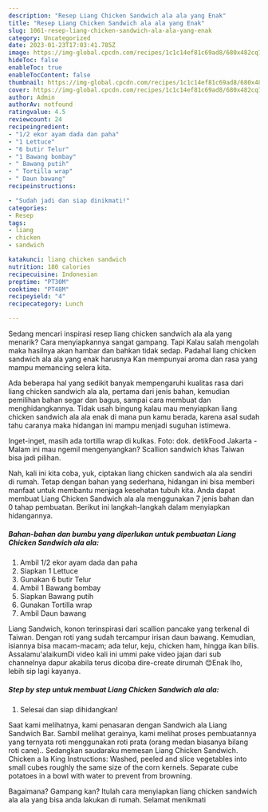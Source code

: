 ```yaml
---
description: "Resep Liang Chicken Sandwich ala ala yang Enak"
title: "Resep Liang Chicken Sandwich ala ala yang Enak"
slug: 1061-resep-liang-chicken-sandwich-ala-ala-yang-enak
category: Uncategorized
date: 2023-01-23T17:03:41.785Z
image: https://img-global.cpcdn.com/recipes/1c1c14ef81c69ad8/680x482cq70/liang-chicken-sandwich-ala-ala-foto-resep-utama.jpg
hideToc: false
enableToc: true
enableTocContent: false
thumbnail: https://img-global.cpcdn.com/recipes/1c1c14ef81c69ad8/680x482cq70/liang-chicken-sandwich-ala-ala-foto-resep-utama.jpg
cover: https://img-global.cpcdn.com/recipes/1c1c14ef81c69ad8/680x482cq70/liang-chicken-sandwich-ala-ala-foto-resep-utama.jpg
author: Admin
authorAv: notfound
ratingvalue: 4.5
reviewcount: 24
recipeingredient:
- "1/2 ekor ayam dada dan paha"
- "1 Lettuce"
- "6 butir Telur"
- "1 Bawang bombay"
- " Bawang putih"
- " Tortilla wrap"
- " Daun bawang"
recipeinstructions:

- "Sudah jadi dan siap dinikmati!"
categories:
- Resep
tags:
- liang
- chicken
- sandwich

katakunci: liang chicken sandwich 
nutrition: 180 calories
recipecuisine: Indonesian
preptime: "PT30M"
cooktime: "PT48M"
recipeyield: "4"
recipecategory: Lunch

---
```



Sedang mencari inspirasi resep liang chicken sandwich ala ala yang menarik? Cara menyiapkannya sangat gampang. Tapi Kalau salah mengolah maka hasilnya akan hambar dan bahkan tidak sedap. Padahal liang chicken sandwich ala ala yang enak harusnya Kan mempunyai aroma dan rasa yang mampu memancing selera kita.


Ada beberapa hal yang sedikit banyak mempengaruhi kualitas rasa dari liang chicken sandwich ala ala, pertama dari jenis bahan, kemudian pemilihan bahan segar dan bagus, sampai cara membuat dan menghidangkannya. Tidak usah bingung kalau mau menyiapkan liang chicken sandwich ala ala enak di mana pun kamu berada, karena asal sudah tahu caranya maka hidangan ini mampu menjadi suguhan istimewa.

Inget-inget, masih ada tortilla wrap di kulkas. Foto: dok. detikFood Jakarta - Malam ini mau ngemil mengenyangkan? Scallion sandwich khas Taiwan bisa jadi pilihan.


Nah, kali ini kita coba, yuk, ciptakan liang chicken sandwich ala ala sendiri di rumah. Tetap dengan bahan yang sederhana, hidangan ini bisa memberi manfaat untuk membantu menjaga kesehatan tubuh kita. Anda dapat membuat Liang Chicken Sandwich ala ala menggunakan 7 jenis bahan dan 0 tahap pembuatan. Berikut ini langkah-langkah dalam menyiapkan hidangannya.

<!--inarticleads1-->

##### Bahan-bahan dan bumbu yang diperlukan untuk pembuatan Liang Chicken Sandwich ala ala:

1. Ambil 1/2 ekor ayam dada dan paha
1. Siapkan 1 Lettuce
1. Gunakan 6 butir Telur
1. Ambil 1 Bawang bombay
1. Siapkan  Bawang putih
1. Gunakan  Tortilla wrap
1. Ambil  Daun bawang


Liang Sandwich, konon terinspirasi dari scallion pancake yang terkenal di Taiwan. Dengan roti yang sudah tercampur irisan daun bawang. Kemudian, isiannya bisa macam-macam; ada telur, keju, chicken ham, hingga ikan bilis. Assalamu&#39;alaikumDi video kali ini ummi pake video jajan dari sub channelnya dapur akabila terus dicoba dire-create dirumah 😊Enak lho, lebih sip lagi kayanya. 

<!--inarticleads2-->

##### Step by step untuk membuat Liang Chicken Sandwich ala ala:


1. Selesai dan siap dihidangkan!

Saat kami melihatnya, kami penasaran dengan Sandwich ala Liang Sandwich Bar. Sambil melihat gerainya, kami melihat proses pembuatannya yang ternyata roti menggunakan roti prata (orang medan biasanya bilang roti cane).. Sedangkan saudaraku memesan Liang Chicken Sandwich. Chicken a la King Instructions: Washed, peeled and slice vegetables into small cubes roughly the same size of the corn kernels. Separate cube potatoes in a bowl with water to prevent from browning. 

Bagaimana? Gampang kan? Itulah cara menyiapkan liang chicken sandwich ala ala yang bisa anda lakukan di rumah. Selamat menikmati
